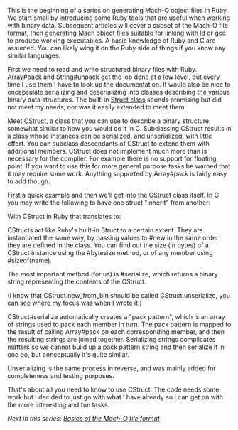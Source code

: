 <p>This is the beginning of a series on generating Mach-O object files in
Ruby. We start small by introducing some Ruby tools that are useful when
working with binary data. Subsequent articles will cover a subset of the
Mach-O file format, then generating Mach object files suitable for linking
with ld or gcc to produce working executables. A basic knowledge of Ruby and C
are assumed. You can likely wing it on the Ruby side of things if you know any
similar languages.</p>

<p>First we need to read and write structured binary files with Ruby. <a
href="http://ruby-doc.org/core/classes/Array.html#M002222">Array#pack</a> and
<a
href="http://ruby-doc.org/core/classes/String.html#M000760">String#unpack</a>
get the job done at a low level, but every time I use them I have to look up
the documentation. It would also be nice to encapsulate serializing and
deserializing into classes describing the various binary data structures. The
built-in <a href="http://ruby-doc.org/core/classes/Struct.html">Struct
class</a> sounds promising but did not meet my needs, nor was it easily
extended to meet them.</p>

<p>Meet <a
href="http://github.com/samsonjs/compiler/blob/master/asm/cstruct.rb#files">CStruct</a>,
a class that you can use to describe a binary structure, somewhat similar to
how you would do it in C. Subclassing CStruct results in a class whose
instances can be serialized, and unserialized, with little effort. You can
subclass descendants of CStruct to extend them with additional members.
CStruct does not implement much more than is necessary for the compiler. For
example there is no support for floating point. If you want to use this for
more general purpose tasks be warned that it may require some work. Anything
supported by Array#pack is fairly easy to add though.</p>

<p>First a quick example and then we'll get into the CStruct class itself. In
C you may write the following to have one struct "inherit" from another:</p>

<p><script src="http://gist.github.com/279790.js"></script></p>

<p>With CStruct in Ruby that translates to:</p>

<p><script src="http://gist.github.com/279794.js"></script></p>

<p>CStructs act like Ruby's built-in Struct to a certain extent. They are
instantiated the same way, by passing values to #new in the same order they
are defined in the class. You can find out the size (in bytes) of a CStruct
instance using the #bytesize method, or of any member using #sizeof(name).</p>

<p>The most important method (for us) is #serialize, which returns a binary
string representing the contents of the CStruct.</p>

<p>(I know that CStruct.new_from_bin should be called CStruct.unserialize, you
can see where my focus was when I wrote it.)</p>

<p>CStruct#serialize automatically creates a "pack pattern", which is an array
of strings used to pack each member in turn. The pack pattern is mapped to the
result of calling Array#pack on each corresponding member, and then the
resulting strings are joined together. Serializing strings complicates matters
so we cannot build up a pack pattern string and then serialize it in one go,
but conceptually it's quite similar.</p>

<p>Unserializing is the same process in reverse, and was mainly added for
completeness and testing purposes.</p>

<p>That's about all you need to know to use CStruct. The code needs some work
but I decided to just go with what I have already so I can get on with the
more interesting and fun tasks.</p>

<p><i>Next in this series: <a
href="2010.01.18-basics-of-the-mach-o-file-format">Basics
of the Mach-O file format</a></i><p>
